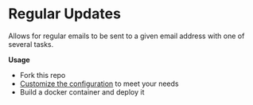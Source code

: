# Regular Updates

Allows for regular emails to be sent to a given email address with one of several tasks.

**Usage**

 * Fork this repo
 * [Customize the configuration](https://github.com/bkuhl/regular-updates/tree/master/config) to meet your needs
 * Build a docker container and deploy it